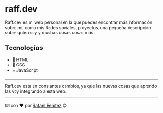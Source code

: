 # raff.dev
Raff.dev es mi web personal en la que puedes encontrar más información sobre mí, como mis Redes sociales, proyectos, una pequeña descripción sobre quien soy y muchas cosas cosas más.
## Tecnologías
* 📙 HTML
* 📘 CSS
* ⭐ JavaScript
***
Raff.dev esta en constantes cambios, ya que las nuevas cosas que aprendo las voy integrando a esta web.

---
⌨️ con ❤️ por [Rafael Benitez](https://github.com/RafBD) 😊
